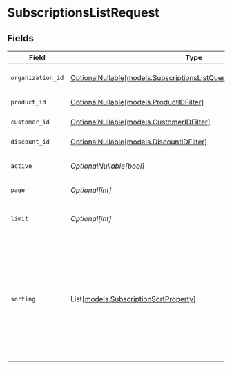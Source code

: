 # SubscriptionsListRequest


## Fields

| Field                                                                                                                                                                   | Type                                                                                                                                                                    | Required                                                                                                                                                                | Description                                                                                                                                                             |
| ----------------------------------------------------------------------------------------------------------------------------------------------------------------------- | ----------------------------------------------------------------------------------------------------------------------------------------------------------------------- | ----------------------------------------------------------------------------------------------------------------------------------------------------------------------- | ----------------------------------------------------------------------------------------------------------------------------------------------------------------------- |
| `organization_id`                                                                                                                                                       | [OptionalNullable[models.SubscriptionsListQueryParamOrganizationIDFilter]](../models/subscriptionslistqueryparamorganizationidfilter.md)                                | :heavy_minus_sign:                                                                                                                                                      | Filter by organization ID.                                                                                                                                              |
| `product_id`                                                                                                                                                            | [OptionalNullable[models.ProductIDFilter]](../models/productidfilter.md)                                                                                                | :heavy_minus_sign:                                                                                                                                                      | Filter by product ID.                                                                                                                                                   |
| `customer_id`                                                                                                                                                           | [OptionalNullable[models.CustomerIDFilter]](../models/customeridfilter.md)                                                                                              | :heavy_minus_sign:                                                                                                                                                      | Filter by customer ID.                                                                                                                                                  |
| `discount_id`                                                                                                                                                           | [OptionalNullable[models.DiscountIDFilter]](../models/discountidfilter.md)                                                                                              | :heavy_minus_sign:                                                                                                                                                      | Filter by discount ID.                                                                                                                                                  |
| `active`                                                                                                                                                                | *OptionalNullable[bool]*                                                                                                                                                | :heavy_minus_sign:                                                                                                                                                      | Filter by active or inactive subscription.                                                                                                                              |
| `page`                                                                                                                                                                  | *Optional[int]*                                                                                                                                                         | :heavy_minus_sign:                                                                                                                                                      | Page number, defaults to 1.                                                                                                                                             |
| `limit`                                                                                                                                                                 | *Optional[int]*                                                                                                                                                         | :heavy_minus_sign:                                                                                                                                                      | Size of a page, defaults to 10. Maximum is 100.                                                                                                                         |
| `sorting`                                                                                                                                                               | List[[models.SubscriptionSortProperty](../models/subscriptionsortproperty.md)]                                                                                          | :heavy_minus_sign:                                                                                                                                                      | Sorting criterion. Several criteria can be used simultaneously and will be applied in order. Add a minus sign `-` before the criteria name to sort by descending order. |